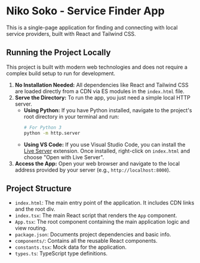 # Niko Soko - Service Finder App

This is a single-page application for finding and connecting with local service providers, built with React and Tailwind CSS.

## Running the Project Locally

This project is built with modern web technologies and does not require a complex build setup to run for development.

1.  **No Installation Needed:** All dependencies like React and Tailwind CSS are loaded directly from a CDN via ES modules in the `index.html` file.
2.  **Serve the Directory:** To run the app, you just need a simple local HTTP server.
    *   **Using Python:** If you have Python installed, navigate to the project's root directory in your terminal and run:
        ```sh
        # For Python 3
        python -m http.server
        ```
    *   **Using VS Code:** If you use Visual Studio Code, you can install the [Live Server](https://marketplace.visualstudio.com/items?itemName=ritwickdey.LiveServer) extension. Once installed, right-click on `index.html` and choose "Open with Live Server".
3.  **Access the App:** Open your web browser and navigate to the local address provided by your server (e.g., `http://localhost:8000`).

## Project Structure

-   `index.html`: The main entry point of the application. It includes CDN links and the root div.
-   `index.tsx`: The main React script that renders the `App` component.
-   `App.tsx`: The root component containing the main application logic and view routing.
-   `package.json`: Documents project dependencies and basic info.
-   `components/`: Contains all the reusable React components.
-   `constants.tsx`: Mock data for the application.
-   `types.ts`: TypeScript type definitions.
